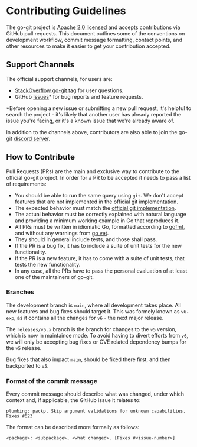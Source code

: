 # Contributing Guidelines

The go-git project is [Apache 2.0 licensed](LICENSE) and accepts
contributions via GitHub pull requests. This document outlines some of the
conventions on development workflow, commit message formatting, contact points,
and other resources to make it easier to get your contribution accepted.

## Support Channels

The official support channels, for users are:

- [StackOverflow go-git tag] for user questions.
- GitHub [Issues]* for bug reports and feature requests.

*Before opening a new issue or submitting a new pull request, it's helpful to
search the project - it's likely that another user has already reported the
issue you're facing, or it's a known issue that we're already aware of.

In addition to the channels above, contributors are also able to join the go-git [discord server].

## How to Contribute

Pull Requests (PRs) are the main and exclusive way to contribute to the official go-git project.
In order for a PR to be accepted it needs to pass a list of requirements:

- You should be able to run the same query using `git`. We don't accept features that are not implemented in the official git implementation.
- The expected behavior must match the [official git implementation].
- The actual behavior must be correctly explained with natural language and providing a minimum working example in Go that reproduces it.
- All PRs must be written in idiomatic Go, formatted according to [gofmt], and without any warnings from [go vet].
- They should in general include tests, and those shall pass.
- If the PR is a bug fix, it has to include a suite of unit tests for the new functionality.
- If the PR is a new feature, it has to come with a suite of unit tests, that tests the new functionality.
- In any case, all the PRs have to pass the personal evaluation of at least one of the maintainers of go-git.

### Branches

The development branch is `main`, where all development takes place.
All new features and bug fixes should target it. This was formely known as `v6-exp`,
as it contains all the changes for `v6` - the next major release.

The `releases/v5.x` branch is the branch for changes to the `v5` version,
which is now in maintaince mode. To avoid having to divert efforts from `v6`,
we will only be accepting bug fixes or CVE related dependency bumps for the
`v5` release.

Bug fixes that also impact `main`, should be fixed there first, and then backported to `v5`.

### Format of the commit message

Every commit message should describe what was changed, under which context and, if applicable, the GitHub issue it relates to:

```
plumbing: packp, Skip argument validations for unknown capabilities. Fixes #623
```

The format can be described more formally as follows:

```
<package>: <subpackage>, <what changed>. [Fixes #<issue-number>]
```

[discord server]: https://discord.gg/6CG7M6wF
[StackOverflow go-git tag]: https://stackoverflow.com/questions/tagged/go-git
[Issues]: https://github.com/go-git/go-git/issues
[official git implementation]: https://github.com/git/git
[gofmt]: https://golang.org/cmd/gofmt/
[go vet]: https://golang.org/cmd/vet/
